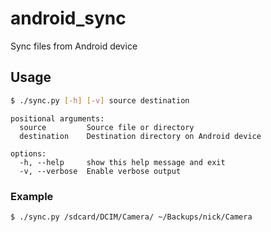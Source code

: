 # android_sync
Sync files from Android device

## Usage

```sh
$ ./sync.py [-h] [-v] source destination
```
```
positional arguments:
  source         Source file or directory
  destination    Destination directory on Android device

options:
  -h, --help     show this help message and exit
  -v, --verbose  Enable verbose output
```

### Example

```sh
$ ./sync.py /sdcard/DCIM/Camera/ ~/Backups/nick/Camera
```